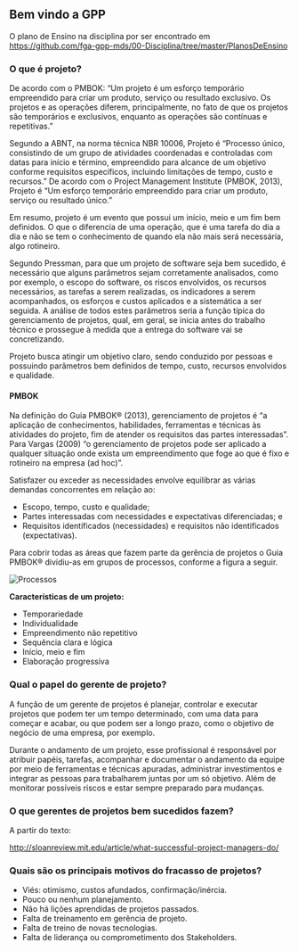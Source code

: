 ## Bem vindo a GPP

O plano de Ensino na disciplina por ser encontrado em https://github.com/fga-gpp-mds/00-Disciplina/tree/master/PlanosDeEnsino

### O que é projeto?

De acordo com o PMBOK: “Um projeto é um esforço temporário empreendido para criar um produto, serviço ou resultado exclusivo. Os projetos e as operações diferem, principalmente, no fato de que os projetos são temporários e exclusivos, enquanto as operações são contínuas e repetitivas.”

Segundo a ABNT, na norma técnica NBR 10006, Projeto é “Processo único, consistindo de um grupo de atividades coordenadas e controladas com datas para início e término, empreendido para alcance de um objetivo conforme requisitos específicos, incluindo limitações de tempo, custo e recursos.” De acordo com o Project Management Institute (PMBOK, 2013), Projeto é “Um esforço temporário empreendido para criar um produto, serviço ou resultado único.”

Em resumo, projeto é um evento que possui um início, meio e um fim bem definidos. O que o diferencia de uma operação,  que é uma tarefa do dia a dia e não se tem o conhecimento de quando ela não mais será necessária, algo rotineiro.

Segundo Pressman, para que um projeto de software seja bem sucedido, é necessário que alguns parâmetros sejam corretamente analisados, como por exemplo, o escopo do software, os riscos envolvidos, os recursos necessários, as tarefas a serem realizadas, os indicadores a serem acompanhados, os esforços e custos aplicados e a sistemática a ser seguida. A análise de todos estes parâmetros seria a função típica do gerenciamento de projetos,   qual, em geral, se inicia antes do trabalho técnico e prossegue à medida que a entrega do software vai se concretizando.

Projeto busca atingir um objetivo claro, sendo conduzido por pessoas e possuindo parâmetros bem definidos de tempo, custo, recursos envolvidos e qualidade.

#### PMBOK

Na definição do Guia PMBOK® (2013), gerenciamento de projetos é “a aplicação de conhecimentos, habilidades, ferramentas e técnicas às atividades do projeto, fim de atender os requisitos das partes interessadas”. Para Vargas (2009) “o gerenciamento de projetos pode ser aplicado a qualquer situação onde exista um empreendimento que foge ao
que é fixo e rotineiro na empresa (ad hoc)”.

Satisfazer ou exceder as necessidades envolve equilibrar as várias demandas concorrentes em relação ao:
* Escopo, tempo, custo e qualidade;
* Partes interessadas com necessidades e expectativas diferenciadas; e
* Requisitos identificados (necessidades) e requisitos não identificados (expectativas).

Para cobrir todas as áreas que fazem parte da gerência de projetos o Guia PMBOK® dividiu-as em grupos de processos, conforme a figura a seguir.

![Processos](https://media.licdn.com/mpr/mpr/shrinknp_800_800/AAEAAQAAAAAAAATpAAAAJGEzYjNkNzZjLTFjMGYtNDY2OC04NGU5LTQ0MGRjYmQyNGFmNg.png)

**Características de um projeto:** 

* Temporariedade
* Individualidade
* Empreendimento não repetitivo
* Sequência clara e lógica
* Início, meio e fim
* Elaboração progressiva

### Qual o papel do gerente de projeto?

A função de um gerente de projetos é planejar, controlar e executar projetos que podem ter um tempo determinado, com uma data para começar e acabar, ou que podem ser a longo prazo, como o objetivo de negócio de uma empresa, por exemplo.

Durante o andamento de um projeto, esse profissional é responsável por atribuir papéis, tarefas, acompanhar e documentar o andamento da equipe por meio de ferramentas e técnicas apuradas, administrar investimentos e integrar as pessoas para trabalharem juntas por um só objetivo. Além de monitorar possíveis riscos e estar sempre preparado para mudanças.

### O que gerentes de projetos bem sucedidos fazem?

A partir do texto:

http://sloanreview.mit.edu/article/what-successful-project-managers-do/

### Quais são os principais motivos do fracasso de projetos?

* Viés: otimismo, custos afundados, confirmação/inércia.
* Pouco ou nenhum planejamento.
* Não há lições aprendidas de projetos passados.
* Falta de treinamento em gerência de projeto.
* Falta de treino de novas tecnologias.
* Falta de liderança ou comprometimento dos Stakeholders.